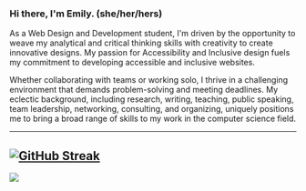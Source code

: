 
### Hi there, I'm Emily. (she/her/hers)
<!------
<a href="https://gitpod.io/#<your-repository-url>">
  <img
    src="https://img.shields.io/badge/Contribute%20with-Gitpod-908a85?logo=gitpod"
    alt="Contribute with Gitpod"
  />
</a> 
------>
As a Web Design and Development student, I'm driven by the opportunity to weave my analytical and critical thinking skills with creativity to create innovative designs. My passion for Accessibility and Inclusive design fuels my commitment to developing accessible and inclusive websites.

Whether collaborating with teams or working solo, I thrive in a challenging environment that demands problem-solving and meeting deadlines. My eclectic background, including research, writing, teaching, public speaking, team leadership, networking, consulting, and organizing, uniquely positions me to bring a broad range of skills to my work in the computer science field.

---

[![GitHub Streak](http://github-readme-streak-stats.herokuapp.com?user=emmarie-ahtunan&theme=modern-lilac2)](https://git.io/streak-stats)
---
![](https://komarev.com/ghpvc/?username=Emmarie-Ahtunan&style=plastic&color=blueviolet)
<!--
### Ali-Octo-Gator-Cat, my GitHub alter-ego. 
![octocat-1672069611417](https://user-images.githubusercontent.com/86572370/211231131-df3438fa-fbd0-477e-8516-af06e9a53e7e.png)





<!--
**Emmarie-Ahtunan/Emmarie-Ahtunan** is a ✨ _special_ ✨ repository because its `README.md` (this file) appears on your GitHub profile.

Here are some ideas to get you started:

- 🔭 I’m currently working on ...
- 🌱 I’m currently learning ...
- 👯 I’m looking to collaborate on ...
- 🤔 I’m looking for help with ...
- 💬 Ask me about ...
- 📫 How to reach me: ...
- 😄 Pronouns: ...
- ⚡ Fun fact: ...
<div data-iframe-width="150" data-iframe-height="270" data-share-badge-id="65f10bb8-b69a-488d-8555-e70ade0c2b5b" data-share-badge-host="https://www.credly.com"></div><script type="text/javascript" async src="//cdn.credly.com/assets/utilities/embed.js"></script>
-->
